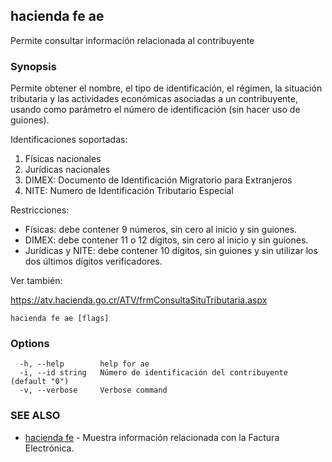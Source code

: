 ## hacienda fe ae

Permite consultar información relacionada al contribuyente

### Synopsis

Permite obtener el nombre, el tipo de identificación, el régimen, 
la situación tributaria y las actividades económicas asociadas a un contribuyente, 
usando como parámetro el número de identificación (sin hacer uso de guiones).

Identificaciones soportadas:

  1. Físicas nacionales
  2. Jurídicas nacionales
  3. DIMEX: Documento de Identificación Migratorio para Extranjeros
  4. NITE: Numero de Identificación Tributario Especial

Restricciones:

  - Físicas: debe contener 9 números, sin cero al inicio y sin guiones.
  - DIMEX: debe contener 11 o 12 dígitos, sin cero al inicio y sin guiones.
  - Jurídicas y NITE: debe contener 10 dígitos, sin guiones y sin utilizar los dos últimos dígitos verificadores.

Ver también:

  https://atv.hacienda.go.cr/ATV/frmConsultaSituTributaria.aspx


```
hacienda fe ae [flags]
```

### Options

```
  -h, --help        help for ae
  -i, --id string   Número de identificación del contribuyente (default "0")
  -v, --verbose     Verbose command
```

### SEE ALSO

* [hacienda fe](/hacienda/cmd/hacienda_fe/)	 - Muestra información relacionada con la Factura Electrónica.

